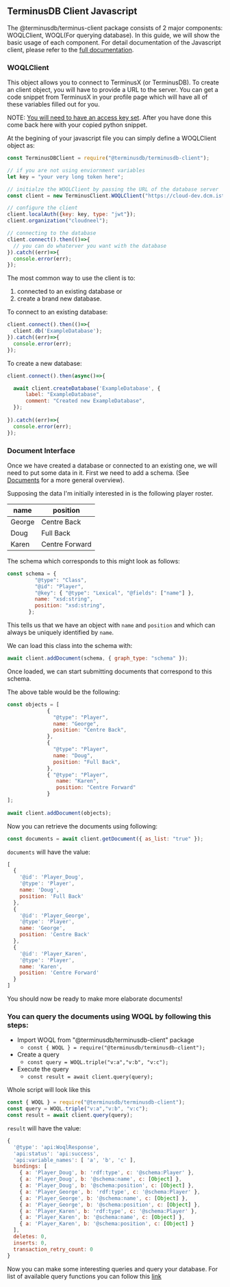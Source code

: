 ## TerminusDB Client Javascript

The @terminusdb/terminus-client package consists of 2 major components: WOQLClient, WOQL(For querying database). In this guide, we will show the basic usage of each component. For detail documentation of the Javascript client, please refer to the [full documentation](https://terminusdb.github.io/terminusdb-client-js/).

### WOQLClient

This object allows you to connect to TerminusX (or
TerminusDB). To create an client object, you will have to provide a
URL to the server. You can get a code snippet from TerminusX in your
profile page which will have all of these variables filled out for you.

NOTE: [You will need to have an access key set](../UI.md). After you
have done this come back here with your copied python snippet.

At the begining of your javascript file you can simply define a WOQLClient object as:

```javascript
const TerminusDBClient = require("@terminusdb/terminusdb-client");

// if you are not using enviornment variables
let key = "your very long token here";

// initialze the WOQLClient by passing the URL of the database server
const client = new TerminusClient.WOQLClient("https://cloud-dev.dcm.ist/cloudneel/");

// configure the client
client.localAuth({key: key, type: "jwt"});
client.organization("cloudneel");

// connecting to the database 
client.connect().then(()=>{
  // you can do whaterver you want with the database
}).catch((err)=>{
  console.error(err);
});
```

The most common way to use the client is to:
1. connected to an existing database or
2. create a brand new database.

To connect to an existing database:

```javascript
client.connect().then(()=>{
  client.db('ExampleDatabase');
}).catch((err)=>{
  console.error(err);
});
```

To create a new database:
```javascript
client.connect().then(async()=>{

  await client.createDatabase('ExampleDatabase', {
      label: "ExampleDatabase",
      comment: "Created new ExampleDatabase",
  });
  
}).catch((err)=>{
  console.error(err);
});
```

### Document Interface

Once we have created a database or connected to an existing one, we
will need to put some data in it. First we need to add a schema. (See
[Documents](../Explanation/DOCUMENTS.md) for a more general overview).

Supposing the data I'm initially interested in is the following player
roster.

name | position
---- | --------
George | Centre Back
Doug | Full Back
Karen | Centre Forward

The schema which corresponds to this might look as follows:

```javascript
const schema = {
         "@type": "Class",
         "@id": "Player",
         "@key": { "@type": "Lexical", "@fields": ["name"] },
         name: "xsd:string",
         position: "xsd:string",
       };
```

This tells us that we have an object with `name` and `position` and
which can always be uniquely identified by `name`.

We can load this class into the schema with:

```javascript
await client.addDocument(schema, { graph_type: "schema" });
```

Once loaded, we can start submitting documents that correspond to this
schema.

The above table would be the following:

```javascript
const objects = [
             {
               "@type": "Player",
               name: "George",
               position: "Centre Back",
             },
             {
               "@type": "Player",
               name: "Doug",
               position: "Full Back",
             },
             { "@type": "Player", 
                name: "Karen", 
                position: "Centre Forward" 
             }
];
        
await client.addDocument(objects);
```

Now you can retrieve the documents using following:

```javascript
const documents = await client.getDocument({ as_list: "true" });
```

`documents` will have the value:

```javascript
[
  {
    '@id': 'Player_Doug',
    '@type': 'Player',
    name: 'Doug',
    position: 'Full Back'
  },
  {
    '@id': 'Player_George',
    '@type': 'Player',
    name: 'George',
    position: 'Centre Back'
  },
  {
    '@id': 'Player_Karen',
    '@type': 'Player',
    name: 'Karen',
    position: 'Centre Forward'
  }
]
```

You should now be ready to make more elaborate documents!

### You can query the documents using WOQL by following this steps:

* Import WOQL from "@terminusdb/terminusdb-client" package
  * `const { WOQL } = require("@terminusdb/terminusdb-client");`
* Create a query 
  * `const query = WOQL.triple("v:a","v:b", "v:c");` 
* Execute the query 
  * `const result = await client.query(query);`

Whole script will look like this
```javascript
const { WOQL } = require("@terminusdb/terminusdb-client");
const query = WOQL.triple("v:a","v:b", "v:c");
const result = await client.query(query);
```
`result` will have the value:

```javascript
{
  '@type': 'api:WoqlResponse',
  'api:status': 'api:success',
  'api:variable_names': [ 'a', 'b', 'c' ],
  bindings: [
    { a: 'Player_Doug', b: 'rdf:type', c: '@schema:Player' },
    { a: 'Player_Doug', b: '@schema:name', c: [Object] },
    { a: 'Player_Doug', b: '@schema:position', c: [Object] },
    { a: 'Player_George', b: 'rdf:type', c: '@schema:Player' },
    { a: 'Player_George', b: '@schema:name', c: [Object] },
    { a: 'Player_George', b: '@schema:position', c: [Object] },
    { a: 'Player_Karen', b: 'rdf:type', c: '@schema:Player' },
    { a: 'Player_Karen', b: '@schema:name', c: [Object] },
    { a: 'Player_Karen', b: '@schema:position', c: [Object] }
  ],
  deletes: 0,
  inserts: 0,
  transaction_retry_count: 0
}
```

Now you can make some interesting queries and query your database. For list of available query functions you can follow this [link](https://terminusdb.github.io/terminusdb-client-js/#/api/woql.js?id=woql)
